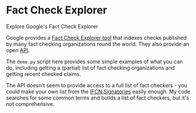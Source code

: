 # Fact Check Explorer

Explore Google's Fact Check Explorer

Google provides a [Fact Check Explorer tool](https://toolbox.google.com/factcheck/explorer) that indexes checks published by many fact checking organizations round the world. They also provide an open [API](https://developers.google.com/fact-check/tools/api/).

The `demo.py` script here provides some simple examples of what you can do, including getting a (partial) list of fact checking organizations and getting recent checked claims.

The API doesn't seem to provide access to a full list of fact checkers - you could make your own list from the [IFCN Signatories](https://ifcncodeofprinciples.poynter.org/signatories) easily enough. My code searches for some common terms and builds a list of fact checkers, but it's not comprehensive.
